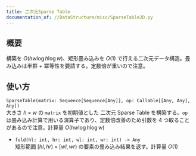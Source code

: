 ```yaml
---
title: 二次元Sparse Table
documentation_of: //DataStructure/misc/SparseTable2D.py
---
```


## 概要
構築を $O(hw\log h\log w)$、矩形畳み込みを $O(1)$ で行える二次元データ構造。畳み込みは半群 + 冪等性を要請する。定数倍が重いので注意。

## 使い方
`SparseTable(matrix: Sequence[Sequence[Any]], op: Callable[[Any, Any], Any])`  
大きさ $h × w$ の `matrix` を初期値とした 二次元 Sparse Table を構築する。`op` は畳み込み計算で用いる演算子であり、定数倍改善のため引数を 4 つ取ることがあるので注意。計算量 $O(hw\log h\log w)$

- `fold(hl: int, hr: int, wl: int, wr: int) -> Any`  
矩形範囲 $\lbrack hl, hr) × \lbrack wl, wr)$ の要素の畳み込み結果を返す。計算量 $O(1)$

